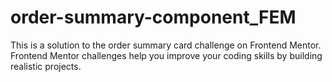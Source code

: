 # order-summary-component_FEM
This is a solution to the order summary card challenge on Frontend Mentor. Frontend Mentor challenges help you improve your coding skills by building realistic projects.
